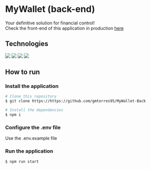 # MyWallet (back-end)

Your definitive solution for financial control!\
Check the front-end of this application in production [here](https://my-wallet-front-i0ji62hu1-gmtorres95.vercel.app/)

## Technologies

<div styles="display: flex">
  <img src="https://img.shields.io/badge/Node.js-43853D?style=for-the-badge&logo=node.js&logoColor=white" />
  <img src="https://img.shields.io/badge/PostgreSQL-316192?style=for-the-badge&logo=postgresql&logoColor=white" />
  <img src="https://img.shields.io/badge/Express.js-404D59?style=for-the-badge" />
  <img src="https://img.shields.io/badge/Heroku-430098?style=for-the-badge&logo=heroku&logoColor=white" />
</div>

## How to run

### Install the application

```bash
# Clone this repository
$ git clone https://https://github.com/gmtorres95/MyWallet-Back

# Install the dependencies
$ npm i
```

### Configure the .env file

Use the .env.example file

### Run the application

```bash
$ npm run start
```
